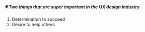 ##### :heartpulse:  Two things that are super important in the UX design industry
1. Determination to succeed 
2. Desire to help others
